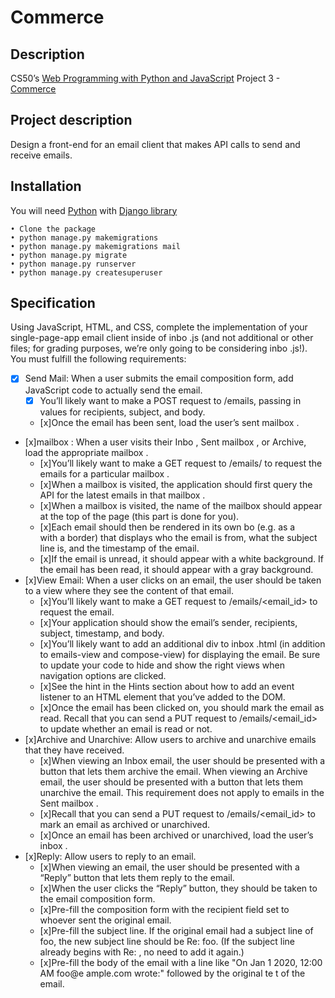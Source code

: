 # Commerce
## Description
CS50’s [Web Programming with Python and JavaScript](https://cs50.harvard.edu/web/2020/) Project 3 - [Commerce](https://cs50.harvard.edu/web/2020/projects/3/mail)

## Project description
Design a front-end for an email client that makes API calls to send and receive emails.


## Installation
You will need [Python](https://www.python.org/) with [Django library](https://www.djangoproject.com/)  
```
• Clone the package  
• python manage.py makemigrations
• python manage.py makemigrations mail  
• python manage.py migrate  
• python manage.py runserver  
• python manage.py createsuperuser
```

## Specification
Using JavaScript, HTML, and CSS, complete the implementation of your single-page-app email client inside of inbo .js (and not additional or other files; for grading purposes, we’re only going to be considering inbo .js!). You must fulfill the following requirements:
- [x] Send Mail: When a user submits the email composition form, add JavaScript code to actually send the email.
  - [x] You’ll likely want to make a POST request to /emails, passing in values for recipients, subject, and body.
  - [x]Once the email has been sent, load the user’s sent mailbox .
- [x]mailbox : When a user visits their Inbo , Sent mailbox , or Archive, load the appropriate mailbox .
  - [x]You’ll likely want to make a GET request to /emails/<mailbox > to request the emails for a particular mailbox .
  - [x]When a mailbox  is visited, the application should first query the API for the latest emails in that mailbox .
  - [x]When a mailbox  is visited, the name of the mailbox  should appear at the top of the page (this part is done for you).
  - [x]Each email should then be rendered in its own bo  (e.g. as a <div> with a border) that displays who the email is from, what the subject line is, and the timestamp of the email.
  - [x]If the email is unread, it should appear with a white background. If the email has been read, it should appear with a gray background.
- [x]View Email: When a user clicks on an email, the user should be taken to a view where they see the content of that email.
  - [x]You’ll likely want to make a GET request to /emails/<email_id> to request the email.
  - [x]Your application should show the email’s sender, recipients, subject, timestamp, and body.
  - [x]You’ll likely want to add an additional div to inbox .html (in addition to emails-view and compose-view) for displaying the email. Be sure to update your code to hide and show the right views when navigation options are clicked.
  - [x]See the hint in the Hints section about how to add an event listener to an HTML element that you’ve added to the DOM.
  - [x]Once the email has been clicked on, you should mark the email as read. Recall that you can send a PUT request to /emails/<email_id> to update whether an email is read or not.
- [x]Archive and Unarchive: Allow users to archive and unarchive emails that they have received.
  - [x]When viewing an Inbox  email, the user should be presented with a button that lets them archive the email. When viewing an Archive email, the user should be presented with a button that lets them unarchive the email. This requirement does not apply to emails in the Sent mailbox .
  - [x]Recall that you can send a PUT request to /emails/<email_id> to mark an email as archived or unarchived.
  - [x]Once an email has been archived or unarchived, load the user’s inbox .
- [x]Reply: Allow users to reply to an email.
  - [x]When viewing an email, the user should be presented with a “Reply” button that lets them reply to the email.
  - [x]When the user clicks the “Reply” button, they should be taken to the email composition form.
  - [x]Pre-fill the composition form with the recipient field set to whoever sent the original email.
  - [x]Pre-fill the subject line. If the original email had a subject line of foo, the new subject line should be Re: foo. (If the subject line already begins with Re: , no need to add it again.)
  - [x]Pre-fill the body of the email with a line like "On Jan 1 2020, 12:00 AM foo@e ample.com wrote:" followed by the original te t of the email.